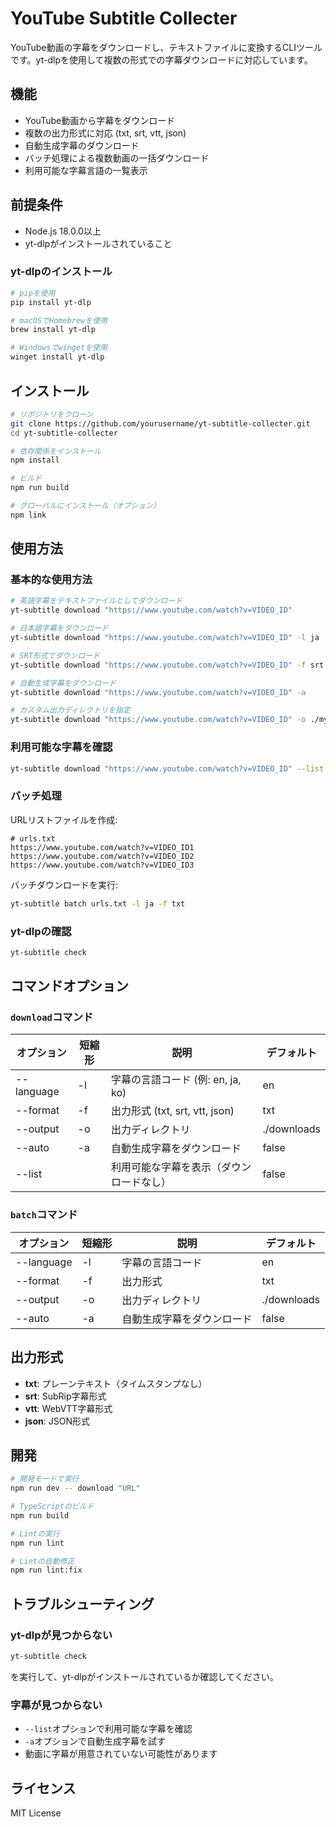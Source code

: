 # YouTube Subtitle Collecter

YouTube動画の字幕をダウンロードし、テキストファイルに変換するCLIツールです。yt-dlpを使用して複数の形式での字幕ダウンロードに対応しています。

## 機能

- YouTube動画から字幕をダウンロード
- 複数の出力形式に対応 (txt, srt, vtt, json)
- 自動生成字幕のダウンロード
- バッチ処理による複数動画の一括ダウンロード
- 利用可能な字幕言語の一覧表示

## 前提条件

- Node.js 18.0.0以上
- yt-dlpがインストールされていること

### yt-dlpのインストール

```bash
# pipを使用
pip install yt-dlp

# macOSでHomebrewを使用
brew install yt-dlp

# Windowsでwingetを使用
winget install yt-dlp
```

## インストール

```bash
# リポジトリをクローン
git clone https://github.com/yourusername/yt-subtitle-collecter.git
cd yt-subtitle-collecter

# 依存関係をインストール
npm install

# ビルド
npm run build

# グローバルにインストール（オプション）
npm link
```

## 使用方法

### 基本的な使用方法

```bash
# 英語字幕をテキストファイルとしてダウンロード
yt-subtitle download "https://www.youtube.com/watch?v=VIDEO_ID"

# 日本語字幕をダウンロード
yt-subtitle download "https://www.youtube.com/watch?v=VIDEO_ID" -l ja

# SRT形式でダウンロード
yt-subtitle download "https://www.youtube.com/watch?v=VIDEO_ID" -f srt

# 自動生成字幕をダウンロード
yt-subtitle download "https://www.youtube.com/watch?v=VIDEO_ID" -a

# カスタム出力ディレクトリを指定
yt-subtitle download "https://www.youtube.com/watch?v=VIDEO_ID" -o ./my-subtitles
```

### 利用可能な字幕を確認

```bash
yt-subtitle download "https://www.youtube.com/watch?v=VIDEO_ID" --list
```

### バッチ処理

URLリストファイルを作成:
```
# urls.txt
https://www.youtube.com/watch?v=VIDEO_ID1
https://www.youtube.com/watch?v=VIDEO_ID2
https://www.youtube.com/watch?v=VIDEO_ID3
```

バッチダウンロードを実行:
```bash
yt-subtitle batch urls.txt -l ja -f txt
```

### yt-dlpの確認

```bash
yt-subtitle check
```

## コマンドオプション

### `download`コマンド

| オプション | 短縮形 | 説明 | デフォルト |
|-----------|--------|------|-----------|
| --language | -l | 字幕の言語コード (例: en, ja, ko) | en |
| --format | -f | 出力形式 (txt, srt, vtt, json) | txt |
| --output | -o | 出力ディレクトリ | ./downloads |
| --auto | -a | 自動生成字幕をダウンロード | false |
| --list | | 利用可能な字幕を表示（ダウンロードなし） | false |

### `batch`コマンド

| オプション | 短縮形 | 説明 | デフォルト |
|-----------|--------|------|-----------|
| --language | -l | 字幕の言語コード | en |
| --format | -f | 出力形式 | txt |
| --output | -o | 出力ディレクトリ | ./downloads |
| --auto | -a | 自動生成字幕をダウンロード | false |

## 出力形式

- **txt**: プレーンテキスト（タイムスタンプなし）
- **srt**: SubRip字幕形式
- **vtt**: WebVTT字幕形式
- **json**: JSON形式

## 開発

```bash
# 開発モードで実行
npm run dev -- download "URL"

# TypeScriptのビルド
npm run build

# Lintの実行
npm run lint

# Lintの自動修正
npm run lint:fix
```

## トラブルシューティング

### yt-dlpが見つからない

```bash
yt-subtitle check
```
を実行して、yt-dlpがインストールされているか確認してください。

### 字幕が見つからない

- `--list`オプションで利用可能な字幕を確認
- `-a`オプションで自動生成字幕を試す
- 動画に字幕が用意されていない可能性があります

## ライセンス

MIT License